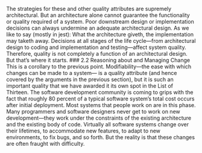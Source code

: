 The strategies for these and other quality attributes are supremely architectural. But an architecture alone cannot guarantee the functionality or quality required of a system. Poor downstream design or implementation decisions can always undermine an adequate architectural design. As we like to say (mostly in jest): What the architecture giveth, the implementation may taketh away. Decisions at all stages of the life cycle—from architectural design to coding and implementation and testing—affect system quality. Therefore, quality is not completely a function of an architectural design. But that’s where it starts. ### 2.2 Reasoning about and Managing Change This is a corollary to the previous point. Modifiability—the ease with which changes can be made to a system— is a quality attribute (and hence covered by the arguments in the previous section), but it is such an important quality that we have awarded it its own spot in the List of Thirteen. The software development community is coming to grips with the fact that roughly 80 percent of a typical software system’s total cost occurs after initial deployment. Most systems that people work on are in this phase. Many programmers and software designers never get to work on new development—they work under the constraints of the existing architecture and the existing body of code. Virtually all software systems change over their lifetimes, to accommodate new features, to adapt to new environments, to fix bugs, and so forth. But the reality is that these changes are often fraught with difficulty.